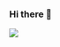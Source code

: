 ### Hi there 👋
<p>
  <a href="https://velog.io/@phantom5087" target="_blank">
    <img src="https://img.shields.io/badge/Blog-Velog-brightgreen?style=flat-square&logo=blogger&logocolor=20C997"/>
  </a>
  </p>
<!--
**SHark-Uni/SHark-Uni** is a ✨ _special_ ✨ repository because its `README.md` (this file) appears on your GitHub profile.

Here are some ideas to get you started:

- 🔭 I’m currently working on ...
- 🌱 I’m currently learning ...
- 👯 I’m looking to collaborate on ...
- 🤔 I’m looking for help with ...
- 💬 Ask me about ...
- 📫 How to reach me: ...
- 😄 Pronouns: ...
- ⚡ Fun fact: ...
-->
